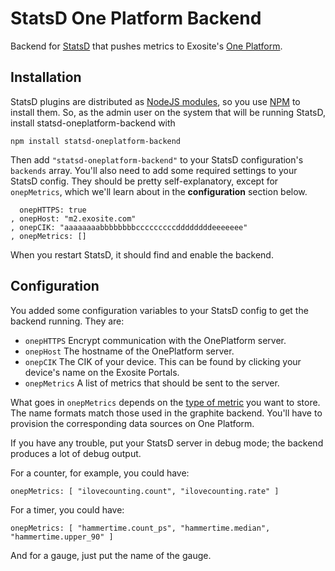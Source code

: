 StatsD One Platform Backend
===========================

Backend for [StatsD][statsd] that pushes metrics to Exosite's
[One Platform][oneplatform].


Installation
------------

StatsD plugins are distributed as [NodeJS modules][nodemods], so you use
[NPM][npm] to install them. So, as the admin user on the system that will
be running StatsD, install statsd-oneplatform-backend with

    npm install statsd-oneplatform-backend

Then add `"statsd-oneplatform-backend"` to your StatsD configuration's
`backends` array. You'll also need to add some required settings to your
StatsD config. They should be pretty self-explanatory, except for
`onepMetrics`, which we'll learn about in the **configuration** section
below.

      onepHTTPS: true       
    , onepHost: "m2.exosite.com"
    , onepCIK: "aaaaaaaabbbbbbbbcccccccccddddddddeeeeeee"
    , onepMetrics: []

When you restart StatsD, it should find and enable the backend.


Configuration
-------------

You added some configuration variables to your StatsD config to get the
backend running. They are:

* `onepHTTPS`
  Encrypt communication with the OnePlatform server.
* `onepHost`
  The hostname of the OnePlatform server.
* `onepCIK`
  The CIK of your device. This can be found by clicking your device's
  name on the Exosite Portals.
* `onepMetrics`
  A list of metrics that should be sent to the server.

What goes in `onepMetrics` depends on the [type of metric][metric types]
you want to store. The name formats match those used in the graphite
backend. You'll have to provision the corresponding data sources on One
Platform.

If you have any trouble, put your StatsD server in debug mode; the
backend produces a lot of debug output.

For a counter, for example, you could have:

    onepMetrics: [ "ilovecounting.count", "ilovecounting.rate" ]

For a timer, you could have:

    onepMetrics: [ "hammertime.count_ps", "hammertime.median", "hammertime.upper_90" ]

And for a gauge, just put the name of the gauge.

[statsd]: https://github.com/etsy/statsd
[oneplatform]: http://exosite.com/products/onep
[nodemods]: http://nodejs.org/api/modules.html
[npm]: https://npmjs.org/
[metric types]: https://github.com/etsy/statsd/blob/master/docs/metric_types.md
